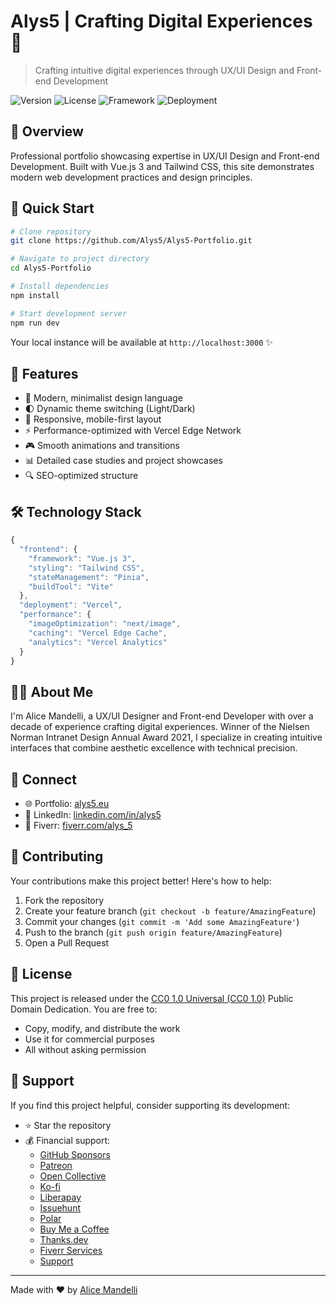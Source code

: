 # Alys5 | Crafting Digital Experiences 🎨

> Crafting intuitive digital experiences through UX/UI Design and Front-end Development

![Version](https://img.shields.io/badge/version-2.0.0-blue)
![License](https://img.shields.io/badge/license-CC0%201.0-green)
![Framework](https://img.shields.io/badge/framework-Vue.js%203-brightgreen)
![Deployment](https://img.shields.io/badge/deployment-Vercel-black)

## 🎯 Overview

Professional portfolio showcasing expertise in UX/UI Design and Front-end Development. Built with Vue.js 3 and Tailwind CSS, this site demonstrates modern web development practices and design principles.

## 🚀 Quick Start

```bash
# Clone repository
git clone https://github.com/Alys5/Alys5-Portfolio.git

# Navigate to project directory
cd Alys5-Portfolio

# Install dependencies
npm install

# Start development server
npm run dev
```

Your local instance will be available at `http://localhost:3000` ✨

## 💫 Features

- 🎨 Modern, minimalist design language
- 🌓 Dynamic theme switching (Light/Dark)
- 📱 Responsive, mobile-first layout
- ⚡ Performance-optimized with Vercel Edge Network
- 🎮 Smooth animations and transitions
- 📊 Detailed case studies and project showcases
- 🔍 SEO-optimized structure

## 🛠️ Technology Stack

```javascript
{
  "frontend": {
    "framework": "Vue.js 3",
    "styling": "Tailwind CSS",
    "stateManagement": "Pinia",
    "buildTool": "Vite"
  },
  "deployment": "Vercel",
  "performance": {
    "imageOptimization": "next/image",
    "caching": "Vercel Edge Cache",
    "analytics": "Vercel Analytics"
  }
}
```

## 👩‍💻 About Me

I'm Alice Mandelli, a UX/UI Designer and Front-end Developer with over a decade of experience crafting digital experiences. Winner of the Nielsen Norman Intranet Design Annual Award 2021, I specialize in creating intuitive interfaces that combine aesthetic excellence with technical precision.

## 🤝 Connect

- 🌐 Portfolio: [alys5.eu](https://alys5.eu)
- 💼 LinkedIn: [linkedin.com/in/alys5](https://linkedin.com/in/alys5)
- 🎨 Fiverr: [fiverr.com/alys_5](https://fiverr.com/alys_5)

## 🤝 Contributing

Your contributions make this project better! Here's how to help:

1. Fork the repository
2. Create your feature branch (`git checkout -b feature/AmazingFeature`)
3. Commit your changes (`git commit -m 'Add some AmazingFeature'`)
4. Push to the branch (`git push origin feature/AmazingFeature`)
5. Open a Pull Request

## 📝 License

This project is released under the [CC0 1.0 Universal (CC0 1.0)](https://creativecommons.org/publicdomain/zero/1.0/) Public Domain Dedication. You are free to:
- Copy, modify, and distribute the work
- Use it for commercial purposes
- All without asking permission

## 💝 Support

If you find this project helpful, consider supporting its development:

- ⭐ Star the repository
- 💰 Financial support:
  - [GitHub Sponsors](https://github.com/sponsors/alys5)
  - [Patreon](https://www.patreon.com/alys5creator)
  - [Open Collective](https://opencollective.com/alys5-portfolio)
  - [Ko-fi](https://ko-fi.com/alys5)
  - [Liberapay](https://liberapay.com/alys5)
  - [Issuehunt](https://issuehunt.io/r/alys5)
  - [Polar](https://polar.sh/alys5)
  - [Buy Me a Coffee](https://buymeacoffee.com/alys5)
  - [Thanks.dev](https://thanks.dev/alys5)
  - [Fiverr Services](https://fiverr.com/alys_5)
  - [Support](https://alys5.eu/support)

---

Made with ♥️ by [Alice Mandelli](https://alys5.eu)